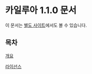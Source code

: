 # 카일루아 1.1.0 문서

이 문서는 [별도 사이트](https://devcat-studio.github.io/kailua/ko-KR/)에서도 볼 수 있습니다.

## 목차

[개요](src/overview.md)

[라이선스](src/license.md)

